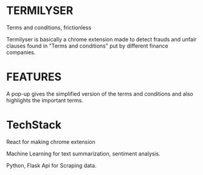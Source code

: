 # TERMILYSER
Terms and conditions, frictionless

Termilyser is basically a chrome extension made to detect frauds and unfair clauses found in "Terms and conditions" put by different finance companies.


# FEATURES
A pop-up gives the simplified version of the terms and conditions and also highlights the important terms.

# TechStack
React for making chrome extension

Machine Learning for text summarization, sentiment analysis.

Python, Flask Api for Scraping data.
